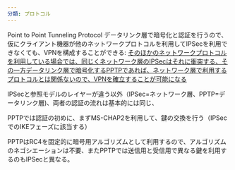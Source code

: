 ```yaml
---
分類: プロトコル
---
```


Point to Point Tunneling Protocol
データリンク層で暗号化と認証を行うので、仮にクライアント機器が他のネットワークプロトコルを利用してIPSecを利用できなくても、VPNを構成することができる:
<u>そのほかのネットワークプロトコルを利用している場合では、同じくネットワーク層のIPSecはそれに衝突する、その一方データリンク層で暗号化するPPTPであれば、ネットワーク層で利用するプロトコルとは関係ないので、VPNを確立することが可能になる</u>

IPSecと参照モデルのレイヤーが違う以外（IPSec=ネットワーク層、PPTP=データリンク層)、両者の認証の流れは基本的には同じ、

PPTPでは認証の初めに、まずMS-CHAP2を利用して、鍵の交換を行う（IPSecでのIKEフェーズに該当する）

PPTPはRC4を固定的に暗号用アルゴリズムとして利用するので、アルゴリズムのネゴシエーションは不要、またPPTPでは送信用と受信用で異なる鍵を利用するのもIPSecと異なる。
